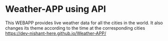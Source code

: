 # Weather-APP using API
This WEBAPP provides live weather data for all the cities in the world.
It also changes its theme according to the time at the corresponding cities
https://dev-nishant-here.github.io/Weather-APP/
